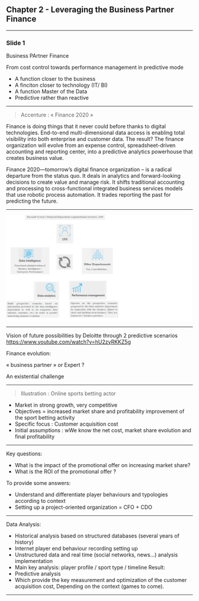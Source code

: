 ## Chapter 2 - Leveraging the Business Partner Finance

----

### Slide 1

Business PArtner Finance

From cost control towards performance management in predictive mode

- A function closer to the business 
- A finciton closer to technology (IT/ BI)
- A function Master of the Data
- Predictive  rather than reactive

----

> Accenture : « Finance 2020 »

Finance is doing things that it never could before thanks to digital technologies. End-to-end multi-dimensional data access is enabling total visibility into both enterprise and customer data. The result? The finance organization will evolve from an expense control, spreadsheet-driven accounting and reporting center, into a predictive analytics powerhouse that creates business value.

Finance 2020—tomorrow’s digital finance organization – is  a radical departure from the status quo. It deals in analytics and forward-looking decisions to create value and manage risk. It shifts traditional accounting and processing to cross-functional integrated business services models that use robotic process automation. It trades reporting the past for predicting the future.

----

<img src="images/dassaut daf 2030.png" style="background:none; border:none; box-shadow:none;"/>

----

Vision of future possibilities by Deloitte through 2 predictive scenarios
https://www.youtube.com/watch?v=hU2zyRKKZ5g



Finance evolution:

« business partner » or Expert ? 

An existential challenge

----

> Illustration : Online sports betting actor

- Market in strong growth, very competitive
- Objectives = increased market share and profitability  improvement of the sport betting activity
- Specific focus : Customer acquisition cost 
- Initial assumptions : wWe know the net cost, market share evolution and final profitability 

----

Key questions: 
- What is the impact of the promotional offer on increasing market share? 
- What is the ROI of the promotional offer ?

To provide some answers:
- Understand and differentiate player behaviours and typologies according to context
- Setting up a project-oriented organization = CFO + CDO

----

Data  Analysis:
- Historical analysis based on structured databases (several years of history)
- Internet player end behaviour recording setting up
- Unstructured data and real time (social networks, news…) analysis implementation 
- Main key analysis: player profile / sport type / timeline 
Result: 
- Predictive analysis
- Which provide  the key measurement and optimization of the customer acquisition cost,
Depending on the context (games to come). 

----

